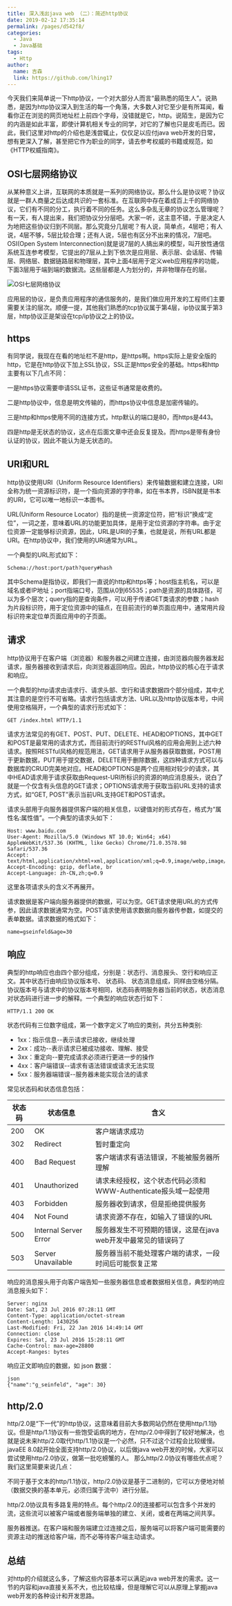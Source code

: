```yaml
---
title: 深入浅出java web （二）：简述http协议
date: 2019-02-12 17:35:14
permalink: /pages/d542f8/
categories:
  - Java
  - Java基础
tags:
  - Http
author: 
  name: 吉森
  link: https://github.com/lhing17
---
```


今天我们来简单说一下http协议，一个对大部分人而言“最熟悉的陌生人”。说熟悉，是因为http协议深入到生活的每一个角落，大多数人对它至少是有所耳闻，看看你正在浏览的网页地址栏上前四个字母，没错就是它，http。说陌生，是因为它的内涵是如此丰富，即使计算机相关专业的同学，对它的了解也只是皮毛而已。因此，我们这里对http的介绍也是浅尝辄止，仅仅足以应付java web开发的日常，想有更深入了解，甚至把它作为职业的同学，请去参考权威的书籍或规范，如《HTTP权威指南》。

## OSI七层网络协议
从某种意义上讲，互联网的本质就是一系列的网络协议。那么什么是协议呢？协议就是一群人商量之后达成共识的一套标准。在互联网中存在着成百上千的网络协议，它们有不同的分工，执行着不同的任务。这么多杂乱无章的协议怎么管理呢？有一天，有人提出来，我们把协议分分层吧。大家一听，这主意不错，于是决定人为地把这些协议归到不同层。那么究竟分几层呢？有人说，简单点，4层吧；有人说，4层不够，5层比较合理；还有人说，5层也有区分不出来的情况，7层吧。OSI(Open System Interconnection)就是说7层的人搞出来的模型，叫开放性通信系统互连参考模型，它提出的7层从上到下依次是应用层、表示层、会话层、传输层、网络层、数据链路层和物理层，其中上面4层用于定义web应用程序的功能，下面3层用于端到端的数据流。这些层都是人为划分的，并非物理存在的层。

![OSI七层网络协议](/img/640.png)

应用层的协议，是负责应用程序的通信服务的，是我们做应用开发的工程师们主要需要关注的层次。顺便一提，其他我们熟悉的tcp协议属于第4层，ip协议属于第3层，http协议正是架设在tcp/ip协议之上的协议。

## https
有同学说，我现在在看的地址栏不是http，是https啊。https实际上是安全版的http，它是在http协议下加上SSL协议，SSL正是https安全的基础。https和http主要有以下几点不同：

一是https协议需要申请SSL证书，这些证书通常是收费的。

二是http协议中，信息是明文传输的，而https协议中信息是加密传输的。

三是http和https使用不同的连接方式，http默认的端口是80，而https是443。

四是http是无状态的协议，这点在后面文章中还会反复提及。而https是带有身份认证的协议，因此不能认为是无状态的。

## URI和URL
http协议使用URI（Uniform Resource Identifiers）来传输数据和建立连接，URI全称为统一资源标识符，是一个指向资源的字符串，如在书本界，ISBN就是书本的URI，它可以唯一地标识一本图书。

URL(Uniform Resource Locator）指的是统一资源定位符，把“标识”换成“定位”，一词之差，意味着URL的功能更加具体，是用于定位资源的字符串。由于定位资源一定能够标识资源，因此，URL是URI的子集，也就是说，所有URL都是URI。在http协议中，我们使用的URI通常为URL。

一个典型的URL形式如下：

```
Schema://host:port/path?query#hash
```

其中Schema是指协议，即我们一直说的http和https等；host指主机名，可以是域名或者IP地址；port指端口号，范围从0到65535；path是资源的具体路径，可以为多个层次；query指的是查询条件，可以用于传递GET类请求的参数；hash为片段标识符，用于定位资源中的锚点，在目前流行的单页面应用中，通常用片段标识符来定位单页面应用中的子页面。

## 请求
http协议用于在客户端（浏览器）和服务器之间建立连接，由浏览器向服务器发起请求，服务器接收到请求后，向浏览器返回响应。因此，http协议的核心在于请求和响应。

一个典型的http请求由请求行、请求头部、空行和请求数据四个部分组成，其中尤其注意的是空行不可省略。请求行包括请求方法、URL以及http协议版本号，中间使用空格隔开，一个典型的请求行形式如下：

```
GET /index.html HTTP/1.1
```

请求方法常见的有GET、POST、PUT、DELETE、HEAD和OPTIONS，其中GET和POST是最常用的请求方式，而目前流行的RESTful风格的应用会用到上述六种请求。按照RESTful风格的规范用法，GET请求用于从服务器获取数据，POST用于更新数据，PUT用于提交数据，DELETE用于删除数据，这四种请求方式可以与数据库的CRUD完美地对应。HEAD和OPTIONS是两个应用相对较少的请求，其中HEAD请求用于请求获取由Request-URI所标识的资源的响应消息报头，说白了就是一个仅含有头信息的GET请求；OPTIONS请求用于获取当前URL支持的请求方式，如“GET, POST”表示当前URL支持GET和POST请求。

请求头部用于向服务器提供客户端的相关信息，以键值对的形式存在，格式为“属性名:属性值”。一个典型的请求头如下：
```
Host: www.baidu.com
User-Agent: Mozilla/5.0 (Windows NT 10.0; Win64; x64) AppleWebKit/537.36 (KHTML, like Gecko) Chrome/71.0.3578.98 Safari/537.36
Accept: text/html,application/xhtml+xml,application/xml;q=0.9,image/webp,image/apng,*/*;q=0.8
Accept-Encoding: gzip, deflate, br
Accept-Language: zh-CN,zh;q=0.9
```
这里各项请求头的含义不再展开。

请求数据是客户端向服务器提供的数据，可以为空。GET请求使用URL的方式传参，因此请求数据通常为空。POST请求使用请求数据向服务器传参数，如提交的表单数据。请求数据的格式如下：

```
name=gseinfeld&age=30
```
## 响应
典型的http响应也由四个部分组成，分别是：状态行、消息报头、空行和响应正文。其中状态行由响应协议版本号、 状态码、 状态消息组成，同样由空格分隔。协议版本号与请求中的协议版本号相同，状态码表明服务器当前的状态，状态消息对状态码进行进一步的解释。一个典型的响应状态行如下：
```
HTTP/1.1 200 OK
```

状态代码有三位数字组成，第一个数字定义了响应的类别，共分五种类别:

- 1xx：指示信息--表示请求已接收，继续处理
- 2xx：成功--表示请求已被成功接收、理解、接受
- 3xx：重定向--要完成请求必须进行更进一步的操作
- 4xx：客户端错误--请求有语法错误或请求无法实现
- 5xx：服务器端错误--服务器未能实现合法的请求

常见状态码和状态信息包括：

| 状态码 | 状态信息 | 含义 |
| ------ | -------- | ---- |
| 200    | OK       | 客户端请求成功 |
| 302    | Redirect | 暂时重定向 |
| 400    | Bad Request | 客户端请求有语法错误，不能被服务器所理解 |
| 401    | Unauthorized | 请求未经授权，这个状态代码必须和WWW-Authenticate报头域一起使用 |
| 403    | Forbidden | 服务器收到请求，但是拒绝提供服务 |
| 404    | Not Found | 请求资源不存在，如输入了错误的URL |
| 500    | Internal Server Error | 服务器发生不可预期的错误，这是在java web开发中最常见的错误码了 |
| 503    | Server Unavailable | 服务器当前不能处理客户端的请求，一段时间后可能恢复正常 |

响应的消息报头用于向客户端告知一些服务器信息或者数据相关信息，典型的响应消息报头如下：
```text
Server: nginx
Date: Sat, 23 Jul 2016 07:28:11 GMT
Content-Type: application/octet-stream
Content-Length: 1430256
Last-Modified: Fri, 22 Jan 2016 14:49:14 GMT
Connection: close
Expires: Sat, 23 Jul 2016 15:28:11 GMT
Cache-Control: max-age=28800
Accept-Ranges: bytes
```
响应正文即响应的数据，如 json 数据：
```
json
{"name":"g_seinfeld", "age": 30}
```

## http/2.0
http/2.0是“下一代”的http协议，这意味着目前大多数网站仍然在使用http/1.1协议。但是http/1.1协议有一些饱受诟病的地方，在http/2.0中得到了较好地解决，也就是说未来http/2.0取代http/1.1协议是一个必然，只不过这个过程会比较缓慢。javaEE 8.0起开始全面支持http/2.0协议，以后做java web开发的时候，大家可以尝试使用http/2.0协议，做第一批吃螃蟹的人。
那么http/2.0协议有哪些优点呢？我们这里简要来说几点：

不同于基于文本的http/1.1协议，http/2.0协议是基于二进制的，它可以方便地对帧（数据交换的基本单元，必须归属于流中）进行分层。

http/2.0协议具有多路复用的特点。每个http/2.0的连接都可以包含多个并发的流，这些流可以被客户端或者服务端单独的建立、关闭，或者在两端之间共享。

服务器推送。在客户端和服务端建立过连接之后，服务端可以将客户端可能需要的资源主动的推送给客户端，而不必等待客户端主动请求。

## 总结
对http的介绍就这么多，了解这些内容基本可以满足java web开发的需求。这一节的内容和java直接关系不大，也比较枯燥，但是理解它可以从原理上掌握java web开发的各种设计和开发思路。
